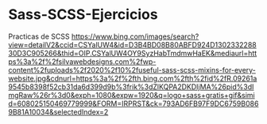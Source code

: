 # Sass-SCSS-Ejercicios
Practicas de SCSS
https://www.bing.com/images/search?view=detailV2&ccid=CSYalUW4&id=D3B4BD08B80ABFD924D130233228830D3C905266&thid=OIP.CSYalUW4OY9SyzHabTmdmwHaEK&mediaurl=https%3a%2f%2fsilvawebdesigns.com%2fwp-content%2fuploads%2f2020%2f10%2fuseful-sass-scss-mixins-for-every-website.jpg&cdnurl=https%3a%2f%2fth.bing.com%2fth%2fid%2fR.09261a9545b8398f52cb31da6d399d9b%3frik%3dZlKQPA2DKDIjMA%26pid%3dImgRaw%26r%3d0&exph=1080&expw=1920&q=logo+sass+gratis+gif&simid=608025150469779999&FORM=IRPRST&ck=793AD6FB97F9DC6759B0869B81A10034&selectedIndex=2

